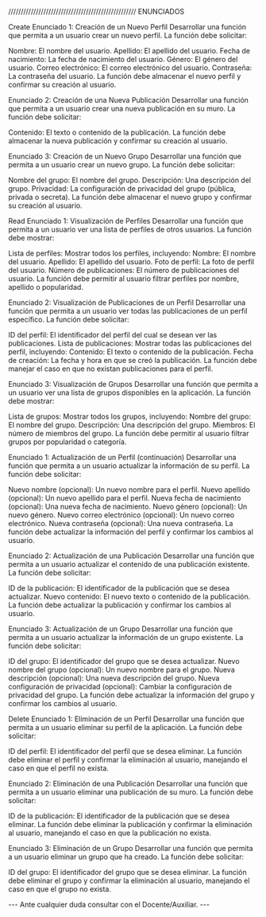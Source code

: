 
///////////////////////////////////////////////////
                         ENUNCIADOS

Create
Enunciado 1: Creación de un Nuevo Perfil Desarrollar una función que permita a un usuario crear un nuevo perfil. La función debe solicitar:

Nombre: El nombre del usuario.
Apellido: El apellido del usuario.
Fecha de nacimiento: La fecha de nacimiento del usuario.
Género: El género del usuario.
Correo electrónico: El correo electrónico del usuario.
Contraseña: La contraseña del usuario.
La función debe almacenar el nuevo perfil y confirmar su creación al usuario.

Enunciado 2: Creación de una Nueva Publicación Desarrollar una función que permita a un usuario crear una nueva publicación en su muro. La función debe solicitar:

Contenido: El texto o contenido de la publicación.
La función debe almacenar la nueva publicación y confirmar su creación al usuario.

Enunciado 3: Creación de un Nuevo Grupo Desarrollar una función que permita a un usuario crear un nuevo grupo. La función debe solicitar:

Nombre del grupo: El nombre del grupo.
Descripción: Una descripción del grupo.
Privacidad: La configuración de privacidad del grupo (pública, privada o secreta).
La función debe almacenar el nuevo grupo y confirmar su creación al usuario.

Read
Enunciado 1: Visualización de Perfiles Desarrollar una función que permita a un usuario ver una lista de perfiles de otros usuarios. La función debe mostrar:

Lista de perfiles: Mostrar todos los perfiles, incluyendo:
Nombre: El nombre del usuario.
Apellido: El apellido del usuario.
Foto de perfil: La foto de perfil del usuario.
Número de publicaciones: El número de publicaciones del usuario.
La función debe permitir al usuario filtrar perfiles por nombre, apellido o popularidad.

Enunciado 2: Visualización de Publicaciones de un Perfil Desarrollar una función que permita a un usuario ver todas las publicaciones de un perfil específico. La función debe solicitar:

ID del perfil: El identificador del perfil del cual se desean ver las publicaciones.
Lista de publicaciones: Mostrar todas las publicaciones del perfil, incluyendo:
Contenido: El texto o contenido de la publicación.
Fecha de creación: La fecha y hora en que se creó la publicación.
La función debe manejar el caso en que no existan publicaciones para el perfil.

Enunciado 3: Visualización de Grupos Desarrollar una función que permita a un usuario ver una lista de grupos disponibles en la aplicación. La función debe mostrar:

Lista de grupos: Mostrar todos los grupos, incluyendo:
Nombre del grupo: El nombre del grupo.
Descripción: Una descripción del grupo.
Miembros: El número de miembros del grupo.
La función debe permitir al usuario filtrar grupos por popularidad o categoría.

Enunciado 1: Actualización de un Perfil (continuación) Desarrollar una función que permita a un usuario actualizar la información de su perfil. La función debe solicitar:

Nuevo nombre (opcional): Un nuevo nombre para el perfil.
Nuevo apellido (opcional): Un nuevo apellido para el perfil.
Nueva fecha de nacimiento (opcional): Una nueva fecha de nacimiento.
Nuevo género (opcional): Un nuevo género.
Nuevo correo electrónico (opcional): Un nuevo correo electrónico.
Nueva contraseña (opcional): Una nueva contraseña.
La función debe actualizar la información del perfil y confirmar los cambios al usuario.

Enunciado 2: Actualización de una Publicación Desarrollar una función que permita a un usuario actualizar el contenido de una publicación existente. La función debe solicitar:

ID de la publicación: El identificador de la publicación que se desea actualizar.
Nuevo contenido: El nuevo texto o contenido de la publicación.
La función debe actualizar la publicación y confirmar los cambios al usuario.

Enunciado 3: Actualización de un Grupo Desarrollar una función que permita a un usuario actualizar la información de un grupo existente. La función debe solicitar:

ID del grupo: El identificador del grupo que se desea actualizar.
Nuevo nombre del grupo (opcional): Un nuevo nombre para el grupo.
Nueva descripción (opcional): Una nueva descripción del grupo.
Nueva configuración de privacidad (opcional): Cambiar la configuración de privacidad del grupo.
La función debe actualizar la información del grupo y confirmar los cambios al usuario.

Delete
Enunciado 1: Eliminación de un Perfil Desarrollar una función que permita a un usuario eliminar su perfil de la aplicación. La función debe solicitar:

ID del perfil: El identificador del perfil que se desea eliminar.
La función debe eliminar el perfil y confirmar la eliminación al usuario, manejando el caso en que el perfil no exista.

Enunciado 2: Eliminación de una Publicación Desarrollar una función que permita a un usuario eliminar una publicación de su muro. La función debe solicitar:

ID de la publicación: El identificador de la publicación que se desea eliminar.
La función debe eliminar la publicación y confirmar la eliminación al usuario, manejando el caso en que la publicación no exista.

Enunciado 3: Eliminación de un Grupo Desarrollar una función que permita a un usuario eliminar un grupo que ha creado. La función debe solicitar:

ID del grupo: El identificador del grupo que se desea eliminar.
La función debe eliminar el grupo y confirmar la eliminación al usuario, manejando el caso en que el grupo no exista.



--- Ante cualquier duda consultar con el Docente/Auxiliar. ---